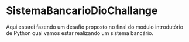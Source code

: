 # SistemaBancarioDioChallange
Aqui estarei fazendo um desafio proposto no final do modulo introdutório de Python qual vamos estar realizando um sistema bancário.
